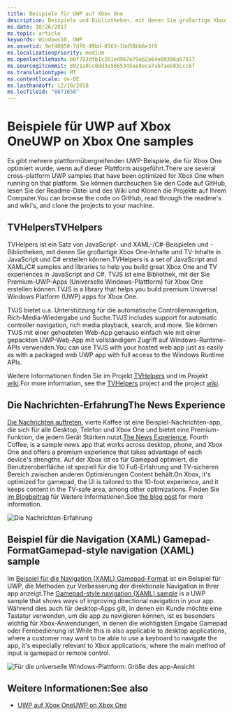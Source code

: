 ```yaml
---
title: Beispiele für UWP auf Xbox One
description: Beispiele und Bibliotheken, mit denen Sie großartige Xbox One- und TV-Inhalte erstellen können.
ms.date: 10/26/2017
ms.topic: article
keywords: Windows10, UWP
ms.assetid: 9ef40050-7df6-49bd-8563-1bd58bb6e3f0
ms.localizationpriority: medium
ms.openlocfilehash: b0f793dfb1c261ed967e79ab2a64e09306a57917
ms.sourcegitcommit: 8921a9cc0dd3e5665345ae8eca7ab7aeb83ccc6f
ms.translationtype: MT
ms.contentlocale: de-DE
ms.lasthandoff: 12/10/2018
ms.locfileid: "8871658"
---
```

# <a name="uwp-on-xbox-one-samples"></a><span data-ttu-id="8aac6-104">Beispiele für UWP auf Xbox One</span><span class="sxs-lookup"><span data-stu-id="8aac6-104">UWP on Xbox One samples</span></span>

<span data-ttu-id="8aac6-105">Es gibt mehrere plattformübergreifenden UWP-Beispiele, die für Xbox One optimiert wurde, wenn auf dieser Plattform ausgeführt.</span><span class="sxs-lookup"><span data-stu-id="8aac6-105">There are several cross-platform UWP samples that have been optimized for Xbox One when running on that platform.</span></span> <span data-ttu-id="8aac6-106">Sie können durchsuchen Sie den Code auf GitHub, lesen Sie der Readme-Datei und des Wiki und Klonen die Projekte auf Ihrem Computer.</span><span class="sxs-lookup"><span data-stu-id="8aac6-106">You can browse the code on GitHub, read through the readme's and wiki's, and clone the projects to your machine.</span></span>

## <a name="tvhelpers"></a><span data-ttu-id="8aac6-107">TVHelpers</span><span class="sxs-lookup"><span data-stu-id="8aac6-107">TVHelpers</span></span>

<span data-ttu-id="8aac6-108">TVHelpers ist ein Satz von JavaScript- und XAML-/C#-Beispielen und -Bibliotheken, mit denen Sie großartige Xbox One-Inhalte und TV-Inhalte in JavaScript und C# erstellen können.</span><span class="sxs-lookup"><span data-stu-id="8aac6-108">TVHelpers is a set of JavaScript and XAML/C# samples and libraries to help you build great Xbox One and TV experiences in JavaScript and C#.</span></span> <span data-ttu-id="8aac6-109">TVJS ist eine Bibliothek, mit der Sie Premium-UWP-Apps (Universelle Windows-Plattform) für Xbox One erstellen können.</span><span class="sxs-lookup"><span data-stu-id="8aac6-109">TVJS is a library that helps you build premium Universal Windows Platform (UWP) apps for Xbox One.</span></span>

<span data-ttu-id="8aac6-110">TVJS bietet u.a. Unterstützung für die automatische Controllernavigation, Rich-Media-Wiedergabe und Suche.</span><span class="sxs-lookup"><span data-stu-id="8aac6-110">TVJS includes support for automatic controller navigation, rich media playback, search, and more.</span></span> <span data-ttu-id="8aac6-111">Sie können TVJS mit einer gehosteten Web-App genauso einfach wie mit einer gepackten UWP-Web-App mit vollständigem Zugriff auf Windows-Runtime-APIs verwenden.</span><span class="sxs-lookup"><span data-stu-id="8aac6-111">You can use TVJS with your hosted web app just as easily as with a packaged web UWP app with full access to the Windows Runtime APIs.</span></span>

<span data-ttu-id="8aac6-112">Weitere Informationen finden Sie im Projekt [TVHelpers](https://github.com/Microsoft/TVHelpers) und im Projekt [wiki](https://github.com/Microsoft/TVHelpers/wiki).</span><span class="sxs-lookup"><span data-stu-id="8aac6-112">For more information, see the [TVHelpers](https://github.com/Microsoft/TVHelpers) project and the project [wiki](https://github.com/Microsoft/TVHelpers/wiki).</span></span>

## <a name="the-news-experience"></a><span data-ttu-id="8aac6-113">Die Nachrichten-Erfahrung</span><span class="sxs-lookup"><span data-stu-id="8aac6-113">The News Experience</span></span>

<span data-ttu-id="8aac6-114">[Die Nachrichten auftreten](https://github.com/Microsoft/uwp-experiences/tree/news/apps/News), vierte Kaffee ist eine Beispiel-Nachrichten-app, die sich für alle Desktop, Telefon und Xbox One und bietet eine Premium-Funktion, die jedem Gerät Stärken nutzt.</span><span class="sxs-lookup"><span data-stu-id="8aac6-114">[The News Experience](https://github.com/Microsoft/uwp-experiences/tree/news/apps/News), Fourth Coffee, is a sample news app that works across desktop, phone, and Xbox One and offers a premium experience that takes advantage of each device's strengths.</span></span> <span data-ttu-id="8aac6-115">Auf der Xbox ist es für Gamepad optimiert, die Benutzeroberfläche ist speziell für die 10 Fuß-Erfahrung und TV-sicheren Bereich zwischen anderen Optimierungen Content behält.</span><span class="sxs-lookup"><span data-stu-id="8aac6-115">On Xbox, it's optimized for gamepad, the UI is tailored to the 10-foot experience, and it keeps content in the TV-safe area, among other optimizations.</span></span> <span data-ttu-id="8aac6-116">Finden Sie [im Blogbeitrag](https://blogs.windows.com/buildingapps/2016/09/09/tailoring-your-app-for-xbox-and-the-tv-app-dev-on-xbox-series/) für Weitere Informationen.</span><span class="sxs-lookup"><span data-stu-id="8aac6-116">See [the blog post](https://blogs.windows.com/buildingapps/2016/09/09/tailoring-your-app-for-xbox-and-the-tv-app-dev-on-xbox-series/) for more information.</span></span>

![Die Nachrichten-Erfahrung](images/samples-1.png)

## <a name="gamepad-style-navigation-xaml-sample"></a><span data-ttu-id="8aac6-118">Beispiel für die Navigation (XAML) Gamepad-Format</span><span class="sxs-lookup"><span data-stu-id="8aac6-118">Gamepad-style navigation (XAML) sample</span></span>

<span data-ttu-id="8aac6-119">Im [Beispiel für die Navigation (XAML) Gamepad-Format](https://github.com/Microsoft/Windows-universal-samples/tree/master/Samples/XamlGamepadNavigation) ist ein Beispiel für UWP, die Methoden zur Verbesserung der direktionale Navigation in Ihrer app anzeigt.</span><span class="sxs-lookup"><span data-stu-id="8aac6-119">The [Gamepad-style navigation (XAML) sample](https://github.com/Microsoft/Windows-universal-samples/tree/master/Samples/XamlGamepadNavigation) is a UWP sample that shows ways of improving directional navigation in your app.</span></span> <span data-ttu-id="8aac6-120">Während dies auch für desktop-Apps gilt, in denen ein Kunde möchte eine Tastatur verwenden, um die app zu navigieren können, ist es besonders wichtig für Xbox-Anwendungen, in denen die wichtigsten Eingabe Gamepad oder Fernbedienung ist.</span><span class="sxs-lookup"><span data-stu-id="8aac6-120">While this is also applicable to desktop applications, where a customer may want to be able to use a keyboard to navigate the app, it's especially relevant to Xbox applications, where the main method of input is gamepad or remote control.</span></span>

![Für die universelle Windows-Plattform: Größe des app-Ansicht](images/samples-2.png)

## <a name="see-also"></a><span data-ttu-id="8aac6-122">Weitere Informationen:</span><span class="sxs-lookup"><span data-stu-id="8aac6-122">See also</span></span>

- [<span data-ttu-id="8aac6-123">UWP auf Xbox One</span><span class="sxs-lookup"><span data-stu-id="8aac6-123">UWP on Xbox One</span></span>](index.md)

